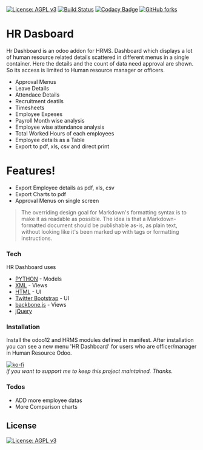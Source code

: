 [![License: AGPL v3](https://img.shields.io/badge/License-AGPL%20v3-blue.svg)](https://www.gnu.org/licenses/agpl-3.0)
[![Build Status](https://travis-ci.org/hilarak/odoo_community_addons.svg?branch=12.0)](https://travis-ci.org/hilarak/odoo_community_addons)
[![Codacy Badge](https://api.codacy.com/project/badge/Grade/8717dc7e3eae4124971361b6a67be824)](https://www.codacy.com/app/hilarak/odoo_community_addons?utm_source=github.com&amp;utm_medium=referral&amp;utm_content=hilarak/odoo_community_addons&amp;utm_campaign=Badge_Grade)
[![GitHub forks](https://img.shields.io/github/forks/hilarak/odoo_community_addons)](https://github.com/hilarak/odoo_community_addons/network)
# HR Dasboard

Hr Dashboard is an odoo addon for HRMS. Dashboard which displays a lot of human resource related details scattered in different menus in a single container. Here the details and the count of data need approval are shown. So its access is limited to Human resource manager or officers.

  - Approval Menus
  - Leave Details
  - Attendace Details
  - Recruitment deatils
  - Timesheets
  - Employee Expeses
  - Payroll Month wise analysis
  - Employee wise attendance analysis
  - Total Worked Hours of each employees
  - Employee details as a Table
  - Export to pdf, xls, csv and direct print
  

# Features!

  - Export Employee details as pdf, xls, csv
  - Export Charts to pdf
  - Approval Menus on single screen



> The overriding design goal for Markdown's
> formatting syntax is to make it as readable
> as possible. The idea is that a
> Markdown-formatted document should be
> publishable as-is, as plain text, without
> looking like it's been marked up with tags
> or formatting instructions.


### Tech

HR Dashboard uses

* [PYTHON](https://www.python.org/) - Models
* [XML](https://www.w3.org/XML/) - Views
* [HTML](https://www.w3.org/html/) - UI
* [Twitter Bootstrap](http://getbootstrap.com/2.3.2/) - UI
* [backbone.js](http://backbonejs.org/) - Views
* [jQuery](https://jquery.com/)

### Installation

Install the odoo12 and HRMS modules defined in manifest. After installation you can see a new menu 'HR Dashboard' for users who are officer/manager in Human Resource Odoo.

[![ko-fi](https://www.ko-fi.com/img/donate_sm.png)](https://ko-fi.com/O5O2X1IM)    
*if you want to support me to keep this project maintained. Thanks.*

### Todos

 - ADD more employee datas
 - More Comparison charts

License
----
[![License: AGPL v3](https://img.shields.io/badge/License-AGPL%20v3-blue.svg)](https://www.gnu.org/licenses/agpl-3.0)
